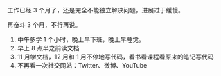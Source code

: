 
工作已经 3 个月了，还是完全不能独立解决问题，进展过于缓慢。  

再奋斗 3 个月，不行再说。  

1. 中午多学 1 个小时，晚上早下班，晚上早睡觉。
2. 早上 8 点半之前读文档  
3. 11 月学文档，12 月和 1 月不停地写代码，看书看课程看原来的笔记写代码    
4. 不再看一次社交网站：Twitter、微博、YouTube 


